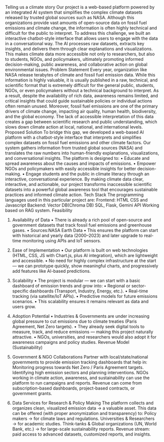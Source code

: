 Telling us a climate story
Our project is a web-based platform powered by an integrated AI system that simplifies the complex climate datasets released by trusted global sources such as NASA. Although this organizations provide vast amounts of open-source data on fossil fuel emissions and climate change, the information is often highly technical and difficult for the public to interpret. To address this challenge, we built an interactive chatbot-style interface that allows users to engage with the data in a conversational way. The AI processes raw datasets, extracts key insights, and delivers them through clear explanations and visualizations. This makes climate data more accessible not only to researchers, but also to students, NGOs, and policymakers, ultimately promoting informed decision-making, public awareness, and collaborative action on global environmental issues.
Problem Statement
Every year, organization like NASA release terabytes of climate and fossil fuel emission data. While this information is highly valuable, it is usually published in a raw, technical, and scientific format that is extremely difficult for the general public, students, NGOs, or even policymakers without a technical background to interpret. As a result, despite the availability of rich data, awareness remains limited, and critical insights that could guide sustainable policies or individual actions often remain unused.
Moreover, fossil fuel emissions are one of the primary drivers of climate change, impacting air quality, human health, biodiversity, and the global economy. The lack of accessible interpretation of this data creates a gap between scientific research and public understanding, which slows down climate action at local, national, and international levels.
Proposed Solution
To bridge this gap, we developed a web-based AI platform with a chatbot-style interface that interprets and simplifies complex datasets on fossil fuel emissions and other climate factors. Our system gathers information from trusted global sources (NASA) and translates the raw numbers into human-friendly explanations, visualizations, and conversational insights.
The platform is designed to:
•	Educate and spread awareness about the causes and impacts of emissions.
•	Empower NGOs and policymakers with easily accessible insights for better decision-making.
•	Engage students and the public in climate literacy through an interactive, conversational experience.
By making climate data clear, interactive, and actionable, our project transforms inaccessible scientific datasets into a powerful global awareness tool that encourages sustainable practices and informed climate action.
Tech Stack
The programming languages used in this particular project are:
Frontend: HTML CSS and Javascript
Backend: Vector DB(Chroma DB) SQL, Flask, Gemini API
Working based on RAG system.
Feasibility
1. Availability of Data
•	There is already a rich pool of open-source and government datasets that track fossil fuel emissions and greenhouse gases.
•	Sources:NASA Earth Data
•	This ensures the platform can start with historical and yearly data (2000–2023) and later upgrade to real-time monitoring using APIs and IoT sensors.
2. Ease of Implementation
•	Our platform is built on web technologies (HTML, CSS, JS with Chart.js, plus AI integration), which are lightweight and accessible.
•	No need for highly complex infrastructure at the start — we can prototype quickly, show meaningful charts, and progressively add features like AI-based predictions.
3. Scalability
•	The project is modular — we can start with a basic dashboard of emission trends and grow into:
•	Regional or sector-specific dashboards (Transport, Industry, Energy, etc.).
•	Real-time tracking (via satellite/IoT APIs).
•	Predictive models for future emissions scenarios.
•	This scalability ensures it remains relevant as data and users grow.
4. Adoption Potential
•	Industries & Governments are under increasing global pressure to cut emissions due to climate treaties (Paris Agreement, Net Zero targets).
•	They already seek digital tools to measure, track, and reduce emissions — making this project naturally attractive.
•	NGOs, universities, and researchers would also adopt it for awareness campaigns and policy studies.
Revenue Model (Sustainability)
1. Government & NGO Collaborations
Partner with local/state/national governments to provide emission tracking dashboards that help in:
Monitoring progress towards Net Zero / Paris Agreement targets.
Identifying high emission sectors and planning interventions.
NGOs working in climate action, awareness, and sustainability can use the platform to run campaigns and reports.
Revenue can come from subscription-based dashboards, project-based contracts, or government grants.

2. Data Services for Research & Policy Making
The platform collects and organizes clean, visualized emission data → a valuable asset.
This data can be offered (with proper anonymization and transparency) to:
Policy makers → for climate laws and regulations.
Universities & Researchers → for academic studies.
Think-tanks & Global organizations (UN, World Bank, etc.) → for large-scale sustainability reports.
Revenue stream: paid access to advanced datasets, customized reports, and insights.

